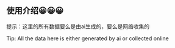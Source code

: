 
## 使用介绍😀😀😀
提示：这里的所有数据要么是由ai生成的，要么是网络收集的

Tip: All the data here is either generated by ai or collected online